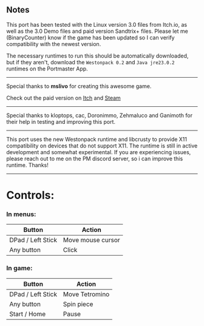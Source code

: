 ## Notes

This port has been tested with the Linux version 3.0 files from Itch.io, as well as the 3.0 Demo files and paid version Sandtrix+ files. Please let me (BinaryCounter) know if the game has been updated so I can verify compatibility with the newest version.

The necessary runtimes to run this should be automatically downloaded, but if they aren't, download the `Westonpack 0.2` and `Java jre23.0.2` runtimes on the Portmaster App.

---

Special thanks to **mslivo** for creating this awesome game.

Check out the paid version on [Itch](https://mslivo.itch.io/sandtrix) and [Steam](https://store.steampowered.com/app/2546310/Sandtrix/)

---

Special thanks to kloptops, cac, Doronimmo, Zehmaluco and Ganimoth for their help in testing and improving this port. 


---

This port uses the new Westonpack runtime and libcrusty to provide X11 compatibility on devices that do not support X11. The runtime is still in active development and somewhat experimental. If you are experiencing issues, please reach out to me on the PM discord server, so i can improve this runtime. Thanks!

---

# Controls:

### In menus:
|Button|Action|
|---|---|
|DPad / Left Stick|Move mouse cursor|
|Any button|Click|

### In game:
|Button|Action|
|---|---|
|DPad / Left Stick|Move Tetromino|
|Any button|Spin piece|
|Start / Home|Pause|

